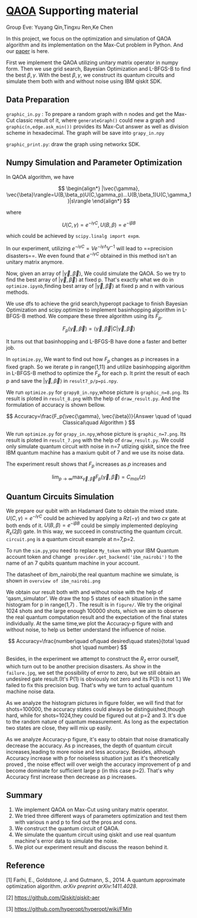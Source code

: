 # [QAOA](./Quantum_Approximate_Optimization_Algorithm_QAOA.pdf) Supporting material

Group Eve: Yuyang Qin,Tingxu Ren,Ke Chen

In this project, we focus on the optimization and simulation of QAOA algorithm and its implementation on the Max-Cut problem in Python. And our [paper](./Quantum_Approximate_Optimization_Algorithm_QAOA.pdf) is here.

First we implement the QAOA utilizing unitary matrix operator in numpy form. Then we use grid search, Bayesian Optimization and L-BFGS-B to find the best $\beta,\gamma$. With the best  $\beta,\gamma$, we construct its quantum circuits and simulate them both with and without noise using IBM qiskit SDK. 

## Data Preparation

```graphic_in.py``` : To prepare a random graph with n nodes and get the Max-Cut classic result of it, where ```generateGraph()```  could new a graph and ```graphic(n,edge.ask_min())``` provides its Max-Cut answer as well as division scheme in hexadecimal. The graph will be save into ```grapy_in.npy```

```graphic_print.py```: draw the graph using networkx SDK.

## Numpy  Simulation and Parameter Optimization

In QAOA algorithm, we have 

$$
\begin{align*}
  |\vec{\gamma}, \vec{\beta}\rangle=U(B,\beta_p)U(C,\gamma_p)...U(B,\beta_1)U(C,\gamma_1)|s\rangle 
\end{align*}
$$

where

$$
U(C, \gamma)=e^{-i\gamma C},U(B, \beta)=e^{-i\beta B}
$$

which could be achieved by ```scipy.linalg import expm```. 

In our experiment, utilizing  $e^{-i\gamma C}=V e^{-i\gamma \Lambda} V^{-1}$ will lead to ==precision disasters==. We even found that $e^{-i\gamma C}$ obtained in this method isn't an unitary matrix anymore.

Now, given an array of $|\vec{\gamma}, \vec{\beta}\rangle$, We could simulate the QAOA. So we try to find the best array of $|\vec{\gamma}, \vec{\beta}\rangle$ at fixed p. That's exactly what we do in ```optimize.ipynb```,finding best array of $|\vec{\gamma}, \vec{\beta}\rangle$ at fixed p and n with various methods.

We use dfs to achieve the grid search,hyperopt package to finish Bayesian Optimization and scipy.optimize to implement basinhopping algorithm in L-BFGS-B method. We compare these three algorithm using its $F_p$. 

$$
F_p(\vec{\gamma}, \vec{\beta}) = \langle\vec{\gamma},\vec{\beta}| C |\vec{\gamma},\vec{\beta}\rangle
$$

It turns out that basinhopping and L-BFGS-B have done a faster and better job. 

In ```optimize.py```, We want to find out how $F_p$ changes as $p$ increases in a fixed graph. So we iterate p in range(1,11)  and utilize basinhopping algorithm in L-BFGS-B method to optimize the $F_p$  for each p. It print the result of each p and save the $|\vec{\gamma},\vec{\beta}\rangle$  in ```result7_p/p=pi.npy```.

We run ```optimize.py``` for ```grapy8_in.npy```,whose picture is ```graphic_n=8.png```. Its result is ploted in  ```result_8.png``` with the help of  ```draw_result.py```. And the formulation of accuracy is  shown bellow.


$$
Accuracy=\frac{F_p(\vec{\gamma}, \vec{\beta})}{Answer \quad of \quad Classical\quad  Algorithm }
$$


We run ```optimize.py``` for ```grapy_in.npy```,whose picture is ```graphic_n=7.png```. Its result is ploted in  ```result_7.png``` with the help of  ```draw_result.py```. We could only simulate quantum circuit with noise in n=7 utlizing qiskit, since the free IBM quantum machine has a maxium qubit of 7 and we use its noise data.

The experiment result shows that $F_p$ increases as $p$ increases and 

$$
\lim_{p\rightarrow \infty}\max_{\vec{\gamma}, \vec{\beta}}{F_p(\vec{\gamma}, \vec{\beta})}=C_{max}(z)
$$


## Quantum Circuits Simulation

We prepare our qubit with an Hadamard Gate to obtain the mixed state. $U(C, \gamma)=e^{-i\gamma C}$ could be achieved by applying a $Rz(-\gamma)$ and two $cx$ gate at  both ends of it.  $U(B, \beta)=e^{-i\beta B}$ could be simply implemented deploying $R_x(2\beta)$ gate. In this way, we succeed in constructing the quantum circuit. ```circuit.png``` is a quantum circuit example at n=7,p=2.

To run the ```sim.py```,you need to replace ```My_token``` with your IBM Quantum account token and change ``` provider.get_backend('ibm_nairobi')``` to the name of an 7 qubits quantum machine in your account. 

The datasheet of ibm_nairobi,the real quantum machine we simulate, is shown in ```overview of ibm_nairobi.png```

We obtain our result both with and without noise with the help of 'qasm_simulator'. We draw the top 5 states of each situation in the same histogram for p in range(1,7) . The result is in ```figure/```. We try the original 1024 shots and the large enough 100000 shots, which we aim to observe the real quantum computation result and the expectation of the final states individually. At the same time,we plot the Accuracy-p figure with and without noise, to help us better understand the influence of noise. 

$$
Accuracy=\frac{number\quad of\quad desired\quad states}{total \quad shot \quad number}
$$

Besides, in the experiment we attempt to construct the $R_z$ error ourself, which turn out to be another precision disasters. As show in the ```failure.jpg```, we set the possibility of error to zero, but we still obtain an undesired gate result.(It's P(1) is obviously not zero and its P(3) is not 1.) We failed to fix this precision bug. That's why we turn to actual quantum machine noise data.

As we analyze the histogram pictures in figure folder, we will find that for shots=100000, the accuracy states could always be distinguished,though hard, while for shots=1024,they could be figured out at p=2 and 3. It's due to the random nature of quantum measurement. As long as the expectation two states are close, they will mix up easily.

As we analyze Accuracy-p figure, it's easy to obtain that noise dramatically decrease the accuracy. As p increases, the depth of quantum circuit increases,leading to more noise and less accuracy. Besides, although  Accuracy increase with p for noiseless situation just as it's theoretically proved , the noise effect will over weigh the accuracy improvement of p and become dominate for sufficient large p (in this case p=2). That's why Accuracy first increase then decrease as p increases.

## Summary

1. We implement QAOA on Max-Cut using  unitary matrix operator.
2. We tried three different ways of parameters optimization and test them with various n and p to find out the pros and cons.
3. We construct the quantum circuit of QAOA.
4. We simulate the quantum circuit using qiskit and use real quantum machine's error data to simulate the noise.
5. We plot our experiment result and discuss the reason behind it.

## Reference

[1] Farhi, E., Goldstone, J. and Gutmann, S., 2014. A quantum approximate optimization algorithm. *arXiv preprint arXiv:1411.4028*.

[2] https://github.com/Qiskit/qiskit-aer

[3] https://github.com/hyperopt/hyperopt/wiki/FMin
